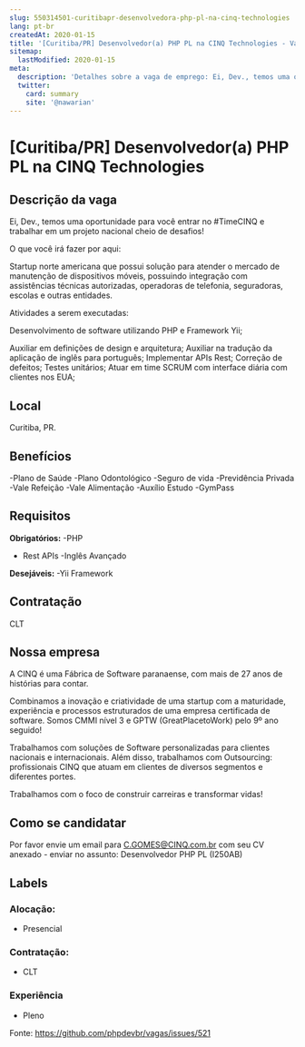 ```yaml
---
slug: 550314501-curitibapr-desenvolvedora-php-pl-na-cinq-technologies
lang: pt-br
createdAt: 2020-01-15
title: '[Curitiba/PR] Desenvolvedor(a) PHP PL na CINQ Technologies - Vaga de Emprego'
sitemap:
  lastModified: 2020-01-15
meta:
  description: 'Detalhes sobre a vaga de emprego: Ei, Dev., temos uma oportunidade para você entrar no #TimeCINQ e trabalhar em um projeto nacional cheio de desafios!  O que você irá fazer por aqui: Startup norte americana que possui solução para atender o mercado de manutenção de dispositivos móveis, possuindo integração com assistências técnicas autorizadas, operadoras de telefonia, seguradoras, escolas e outras entidades. Atividades a serem executadas: Desenvolvimento de software utilizando PHP e Framework Yii; Auxiliar em definições de design e arquitetura; Auxiliar na tradução da aplicação de inglês para português; Implementar APIs Rest; Correção de defeitos; Testes unitários; Atuar em time SCRUM com interface diária com clientes nos EUA;'
  twitter:
    card: summary
    site: '@nawarian'
---
```


# [Curitiba/PR] Desenvolvedor(a) PHP PL na CINQ Technologies


## Descrição da vaga
Ei, Dev., temos uma oportunidade para você entrar no #TimeCINQ e trabalhar em um projeto nacional cheio de desafios!


O que você irá fazer por aqui:

Startup norte americana que possui solução para atender o mercado de manutenção de dispositivos móveis, possuindo integração com assistências técnicas autorizadas, operadoras de telefonia, seguradoras, escolas e outras entidades.

Atividades a serem executadas:

Desenvolvimento de software utilizando PHP e Framework Yii;

Auxiliar em definições de design e arquitetura;
Auxiliar na tradução da aplicação de inglês para português;
Implementar APIs Rest;
Correção de defeitos;
Testes unitários;
Atuar em time SCRUM com interface diária com clientes nos EUA;

## Local

Curitiba, PR.


## Benefícios
-Plano de Saúde
-Plano Odontológico
-Seguro de vida
-Previdência Privada
-Vale Refeição
-Vale Alimentação
-Auxílio Estudo
-GymPass



## Requisitos

**Obrigatórios:**
-PHP
- Rest APIs
-Inglês Avançado

**Desejáveis:**
-Yii Framework


## Contratação
CLT

## Nossa empresa
A CINQ é uma Fábrica de Software paranaense, com mais de 27 anos de histórias para contar.

Combinamos a inovação e criatividade de uma startup com a maturidade, experiência e processos estruturados de uma empresa certificada de software. Somos CMMI nível 3 e GPTW (GreatPlacetoWork) pelo 9º ano seguido!

Trabalhamos com soluções de Software personalizadas para clientes nacionais e internacionais. Além disso, trabalhamos com Outsourcing: profissionais CINQ que atuam em clientes de diversos segmentos e diferentes portes.

Trabalhamos com o foco de construir carreiras e transformar vidas!

## Como se candidatar

Por favor envie um email para C.GOMES@CINQ.com.br com seu CV anexado - enviar no assunto: Desenvolvedor PHP PL (I250AB)


## Labels
### Alocação:
- Presencial

### Contratação:
- CLT

### Experiência
- Pleno

Fonte: https://github.com/phpdevbr/vagas/issues/521